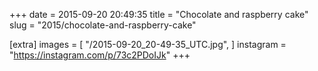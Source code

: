 +++
date = 2015-09-20 20:49:35
title = "Chocolate and raspberry cake"
slug = "2015/chocolate-and-raspberry-cake"

[extra]
images = [
    "/2015-09-20_20-49-35_UTC.jpg",
]
instagram = "https://instagram.com/p/73c2PDoIJk"
+++

